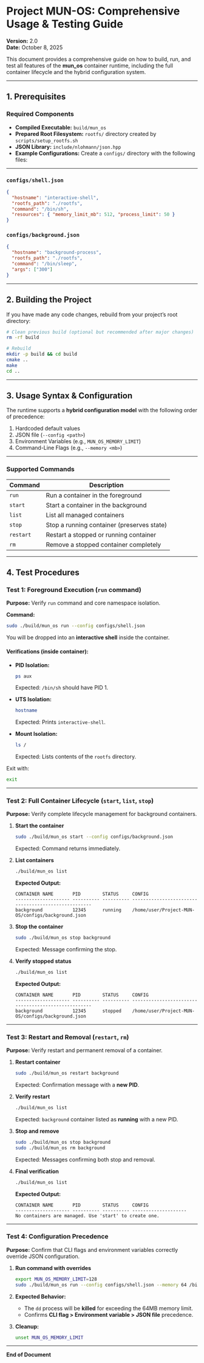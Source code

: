 # Project MUN-OS: Comprehensive Usage & Testing Guide  
**Version:** 2.0  
**Date:** October 8, 2025  

This document provides a comprehensive guide on how to build, run, and test all features of the **mun_os** container runtime, including the full container lifecycle and the hybrid configuration system.

---

## 1. Prerequisites

### Required Components
- **Compiled Executable:** `build/mun_os`  
- **Prepared Root Filesystem:** `rootfs/` directory created by `scripts/setup_rootfs.sh`  
- **JSON Library:** `include/nlohmann/json.hpp`  
- **Example Configurations:** Create a `configs/` directory with the following files:

---

### `configs/shell.json`
```json
{
  "hostname": "interactive-shell",
  "rootfs_path": "./rootfs",
  "command": "/bin/sh",
  "resources": { "memory_limit_mb": 512, "process_limit": 50 }
}
```

### `configs/background.json`
```json
{
  "hostname": "background-process",
  "rootfs_path": "./rootfs",
  "command": "/bin/sleep",
  "args": ["300"]
}
```

---

## 2. Building the Project

If you have made any code changes, rebuild from your project’s root directory:

```bash
# Clean previous build (optional but recommended after major changes)
rm -rf build

# Rebuild
mkdir -p build && cd build
cmake ..
make
cd ..
```

---

## 3. Usage Syntax & Configuration

The runtime supports a **hybrid configuration model** with the following order of precedence:

1. Hardcoded default values  
2. JSON file (`--config <path>`)  
3. Environment Variables (e.g., `MUN_OS_MEMORY_LIMIT`)  
4. Command-Line Flags (e.g., `--memory <mb>`)

---

### Supported Commands

| Command | Description |
|----------|--------------|
| `run` | Run a container in the foreground |
| `start` | Start a container in the background |
| `list` | List all managed containers |
| `stop` | Stop a running container (preserves state) |
| `restart` | Restart a stopped or running container |
| `rm` | Remove a stopped container completely |

---

## 4. Test Procedures

### **Test 1: Foreground Execution (`run` command)**

**Purpose:** Verify `run` command and core namespace isolation.

**Command:**
```bash
sudo ./build/mun_os run --config configs/shell.json
```

You will be dropped into an **interactive shell** inside the container.

#### Verifications (inside container):
- **PID Isolation:**  
  ```bash
  ps aux
  ```
  Expected: `/bin/sh` should have PID 1.  

- **UTS Isolation:**  
  ```bash
  hostname
  ```
  Expected: Prints `interactive-shell`.  

- **Mount Isolation:**  
  ```bash
  ls /
  ```
  Expected: Lists contents of the `rootfs` directory.  

Exit with:
```bash
exit
```

---

### **Test 2: Full Container Lifecycle (`start`, `list`, `stop`)**

**Purpose:** Verify complete lifecycle management for background containers.

1. **Start the container**
   ```bash
   sudo ./build/mun_os start --config configs/background.json
   ```
   Expected: Command returns immediately.

2. **List containers**
   ```bash
   ./build/mun_os list
   ```
   **Expected Output:**
   ```
   CONTAINER NAME       PID        STATUS     CONFIG
   -------------------- ---------- ---------- ----------------------------------------------------
   background           12345      running    /home/user/Project-MUN-OS/configs/background.json
   ```

3. **Stop the container**
   ```bash
   sudo ./build/mun_os stop background
   ```
   Expected: Message confirming the stop.

4. **Verify stopped status**
   ```bash
   ./build/mun_os list
   ```
   **Expected Output:**
   ```
   CONTAINER NAME       PID        STATUS     CONFIG
   -------------------- ---------- ---------- ----------------------------------------------------
   background           12345      stopped    /home/user/Project-MUN-OS/configs/background.json
   ```

---

### **Test 3: Restart and Removal (`restart`, `rm`)**

**Purpose:** Verify restart and permanent removal of a container.

1. **Restart container**
   ```bash
   sudo ./build/mun_os restart background
   ```
   Expected: Confirmation message with a **new PID**.

2. **Verify restart**
   ```bash
   ./build/mun_os list
   ```
   Expected: `background` container listed as **running** with a new PID.

3. **Stop and remove**
   ```bash
   sudo ./build/mun_os stop background
   sudo ./build/mun_os rm background
   ```
   Expected: Messages confirming both stop and removal.

4. **Final verification**
   ```bash
   ./build/mun_os list
   ```
   **Expected Output:**
   ```
   CONTAINER NAME       PID        STATUS     CONFIG
   -------------------- ---------- ---------- --------------------
   No containers are managed. Use 'start' to create one.
   ```

---

### **Test 4: Configuration Precedence**

**Purpose:** Confirm that CLI flags and environment variables correctly override JSON configuration.

1. **Run command with overrides**
   ```bash
   export MUN_OS_MEMORY_LIMIT=128
   sudo ./build/mun_os run --config configs/shell.json --memory 64 /bin/dd if=/dev/zero of=/dev/null bs=1M count=100
   ```

2. **Expected Behavior:**
   - The `dd` process will be **killed** for exceeding the 64MB memory limit.
   - Confirms **CLI flag > Environment variable > JSON file** precedence.

3. **Cleanup:**
   ```bash
   unset MUN_OS_MEMORY_LIMIT
   ```

---

**End of Document**
